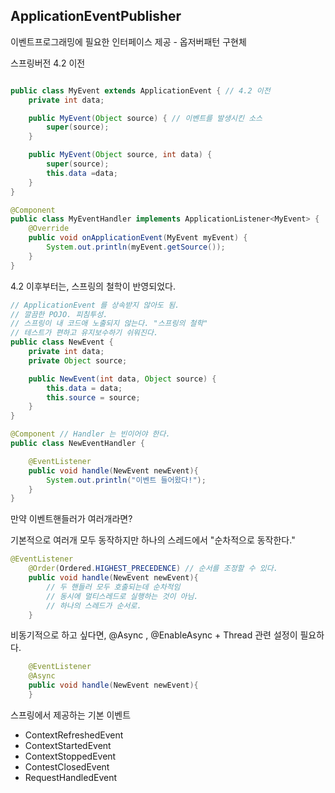 ## ApplicationEventPublisher

이벤트프로그래밍에 필요한 인터페이스 제공 - 옵저버패턴 구현체


스프링버전 4.2 이전
```java

public class MyEvent extends ApplicationEvent { // 4.2 이전
    private int data;

    public MyEvent(Object source) { // 이벤트를 발생시킨 소스
        super(source);
    }

    public MyEvent(Object source, int data) {
        super(source);
        this.data =data;
    }
}
```
```java
@Component
public class MyEventHandler implements ApplicationListener<MyEvent> {
    @Override
    public void onApplicationEvent(MyEvent myEvent) {
        System.out.println(myEvent.getSource());
    }
}
```


4.2 이후부터는, 스프링의 철학이 반영되었다.
```java
// ApplicationEvent 를 상속받지 않아도 됨.
// 깔끔한 POJO. 피침투성.
// 스프링이 내 코드애 노출되지 않는다. "스프링의 철학"
// 테스트가 편하고 유지보수하기 쉬워진다.
public class NewEvent {
    private int data;
    private Object source;

    public NewEvent(int data, Object source) {
        this.data = data;
        this.source = source;
    }
}
```

```java
@Component // Handler 는 빈이어야 한다.
public class NewEventHandler {

    @EventListener
    public void handle(NewEvent newEvent){
        System.out.println("이벤트 들어왔다!");
    }
}
```

만약 이벤트핸들러가 여러개라면? 

기본적으로 여러개 모두 동작하지만 하나의 스레드에서 "순차적으로 동작한다."
```java
@EventListener
    @Order(Ordered.HIGHEST_PRECEDENCE) // 순서를 조정할 수 있다.
    public void handle(NewEvent newEvent){
        // 두 핸들러 모두 호출되는데 순차적임
        // 동시에 멀티스레드로 실행하는 것이 아님.
        // 하나의 스레드가 순서로.
    }
```

비동기적으로 하고 싶다면, @Async , @EnableAsync + Thread 관련 설정이 필요하다.
```java
    @EventListener
    @Async  
    public void handle(NewEvent newEvent){
    }
```


스프링에서 제공하는 기본 이벤트
- ContextRefreshedEvent 
- ContextStartedEvent
- ContextStoppedEvent
- ContestClosedEvent
- RequestHandledEvent